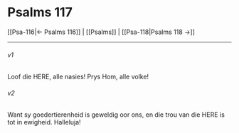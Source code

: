 # Psalms 117

[[Psa-116|← Psalms 116]] | [[Psalms]] | [[Psa-118|Psalms 118 →]]
***

###### v1
Loof die HERE, alle nasies! Prys Hom, alle volke! 
###### v2
Want sy goedertierenheid is geweldig oor ons, en die trou van die HERE is tot in ewigheid. Halleluja! 

